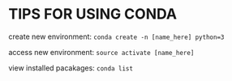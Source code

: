 # TIPS FOR USING CONDA

create new environment: `conda create -n [name_here] python=3`

access new environment: `source activate [name_here]`

view installed pacakages: `conda list`

